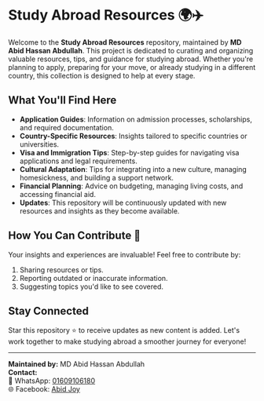 # Study Abroad Resources 🌍✈️

Welcome to the **Study Abroad Resources** repository, maintained by **MD Abid Hassan Abdullah**. This project is dedicated to curating and organizing valuable resources, tips, and guidance for studying abroad. Whether you're planning to apply, preparing for your move, or already studying in a different country, this collection is designed to help at every stage.

## What You'll Find Here

- **Application Guides**: Information on admission processes, scholarships, and required documentation.
- **Country-Specific Resources**: Insights tailored to specific countries or universities.
- **Visa and Immigration Tips**: Step-by-step guides for navigating visa applications and legal requirements.
- **Cultural Adaptation**: Tips for integrating into a new culture, managing homesickness, and building a support network.
- **Financial Planning**: Advice on budgeting, managing living costs, and accessing financial aid.
- **Updates**: This repository will be continuously updated with new resources and insights as they become available.

## How You Can Contribute 🤝

Your insights and experiences are invaluable! Feel free to contribute by:

1. Sharing resources or tips.
2. Reporting outdated or inaccurate information.
3. Suggesting topics you'd like to see covered.

## Stay Connected

Star this repository ⭐ to receive updates as new content is added. Let's work together to make studying abroad a smoother journey for everyone!

---

**Maintained by:** MD Abid Hassan Abdullah  
**Contact:**  
📱 WhatsApp: [01609106180](https://wa.me/8801609106180)  
🌐 Facebook: [Abid Joy](https://www.facebook.com/abidjoy.abidjoy/)
